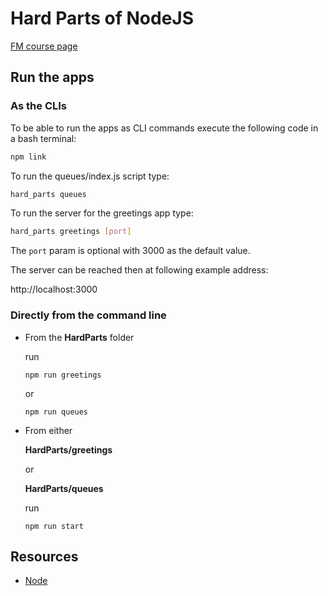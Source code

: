 # Hard Parts of NodeJS

[FM course page](https://frontendmasters.com/courses/servers-node-js/)

## Run the apps

### As the CLIs

To be able to run the apps as CLI commands execute the following code in a bash terminal:
``` bash
npm link
```

To run the queues/index.js script type:
``` bash
hard_parts queues
```
To run the server for the greetings app type:
``` bash
hard_parts greetings [port]
```
The ``` port ``` param is optional with 3000 as the default value.

The server can be reached then at following example address:

http://localhost:3000

### Directly from the command line

* From the <B>HardParts</B> folder

     run
    ```
    npm run greetings
    ```
    or
    ```
    npm run queues
    ```
* From either

    <B>HardParts/greetings</B>

    or

    <B>HardParts/queues</B>

    run
    ```
    npm run start
    ```

## Resources
* [Node](https://nodejs.org/)
